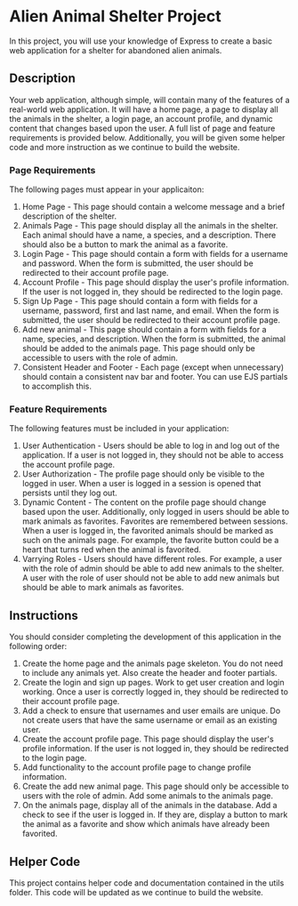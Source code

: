 # Alien Animal Shelter Project

In this project, you will use your knowledge of Express to create a basic web application for
a shelter for abandoned alien animals.

## Description
Your web application, although simple, will contain many of the features of a real-world web application. It will have a home page, a page to display all the animals in the shelter, a login page, an account profile, and dynamic content
that changes based upon the user. A full list of page and feature requirements is provided below. Additionally, you will
be given some helper code and more instruction as we continue to build the website.

### Page Requirements

The following pages must appear in your applicaiton:

1. Home Page - This page should contain a welcome message and a brief description of the shelter.
2. Animals Page - This page should display all the animals in the shelter. Each animal should have a name, a species, and a description. There should also be a button to mark the animal as a favorite.
3. Login Page - This page should contain a form with fields for a username and password. When the form is submitted, the user should be redirected to their account profile page.
4. Account Profile - This page should display the user's profile information. If the user is not logged in, they should be redirected to the login page.
5. Sign Up Page - This page should contain a form with fields for a username, password, first and last name, and email. When the form is submitted, the user should be redirected to their account profile page.
6. Add new animal - This page should contain a form with fields for a name, species, and description. When the form is submitted, the animal should be added to the animals page. This page should only be accessible to users with the role of admin.
7. Consistent Header and Footer - Each page (except when unnecessary) should contain a consistent nav bar and footer. You can use EJS partials to accomplish this.

### Feature Requirements

The following features must be included in your application:

1. User Authentication - Users should be able to log in and log out of the application. If a user is not logged in, they should not be able to access the account profile page.
2. User Authorization - The profile page should only be visible to the logged in user. When a user is logged in a session is opened that persists until they log out.
3. Dynamic Content - The content on the profile page should change based upon the user. Additionally, only logged in users should be able to mark animals as favorites. Favorites are remembered between sessions. When a user is logged in, the favorited animals should be marked as such on the animals page. For example, the favorite button could be a heart that turns red when the animal is favorited.
4. Varrying Roles - Users should have different roles. For example, a user with the role of admin should be able to add new animals to the shelter. A user with the role of user should not be able to add new animals but should be able to mark animals as favorites.

## Instructions

You should consider completing the development of this application in the following order:

1. Create the home page and the animals page skeleton. You do not need to include any animals yet. Also create the header and footer partials.
2. Create the login and sign up pages. Work to get user creation and login working. Once a user is correctly logged in, they should be redirected to their account profile page.
3. Add a check to ensure that usernames and user emails are unique. Do not create users that have the same username or email as an existing user.
4. Create the account profile page. This page should display the user's profile information. If the user is not logged in, they should be redirected to the login page.
5. Add functionality to the account profile page to change profile information.
6. Create the add new animal page. This page should only be accessible to users with the role of admin. Add some animals to the animals page.
7. On the animals page, display all of the animals in the database. Add a check to see if the user is logged in. If they are, display a button to mark the animal as a favorite and show which animals have already been favorited.

## Helper Code
This project contains helper code and documentation contained in the utils folder. This code will be updated as we continue to build the website.